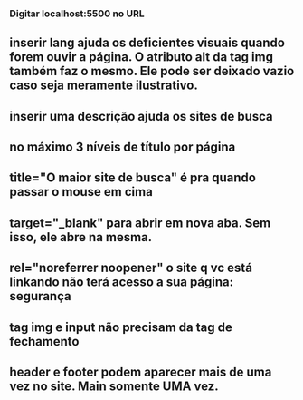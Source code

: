 ### Digitar localhost:5500 no URL

## inserir lang ajuda os deficientes visuais quando forem ouvir a página. O atributo alt da tag img também faz o mesmo. Ele pode ser deixado vazio caso seja meramente ilustrativo.

## inserir uma descrição ajuda os sites de busca

## no máximo 3 níveis de título por página

## title="O maior site de busca" é pra quando passar o mouse em cima

## target="_blank" para abrir em nova aba. Sem isso, ele abre na mesma.

## rel="noreferrer noopener" o site q vc está linkando não terá acesso a sua página: segurança

## tag img e input não precisam da tag de fechamento

## header e footer podem aparecer mais de uma vez no site. Main somente UMA vez.